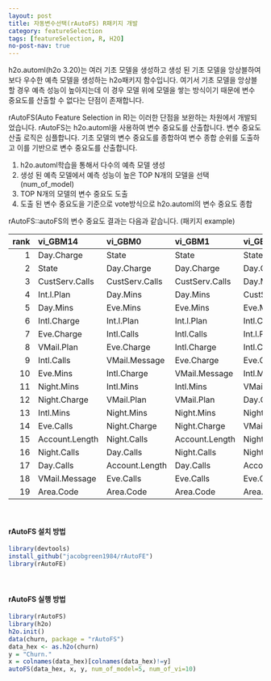 ```yaml
---
layout: post
title: 자동변수선택(rAutoFS) R패키지 개발 
category: featureSelection 
tags: [featureSelection, R, H2O]
no-post-nav: true
---
```


h2o.automl(h2o 3.20)는 여러 기초 모델을 생성하고 생성 된 기초 모델을 앙상블하여 보다 우수한 예측 모델을 생성하는 h2o패키지 함수입니다. 여기서 기초 모델을 앙상블할 경우 예측 성능이 높아지는데 이 경우 모델 위에 모델을 쌓는 방식이기 때문에 변수 중요도를 산출할 수 없다는 단점이 존재합니다. 

rAutoFS(Auto Feature Selection in R)는 이러한 단점을 보완하는 차원에서 개발되었습니다. rAutoFS는 h2o.automl을 사용하여 변수 중요도를 산출합니다. 변수 중요도 산출 로직은 심플합니다. 기초 모델의 변수 중요도를 종합하여 변수 종합 순위를 도출하고 이를 기반으로 변수 중요도를 산출합니다.

1. h2o.automl학습을 통해서 다수의 예측 모델 생성
2. 생성 된 예측 모델에서 예측 성능이 높은 TOP N개의 모델을 선택 (num_of_model)
3. TOP N개의 모델의 변수 중요도 도출
4. 도출 된 변수 중요도을 기준으로 vote방식으로 h2o.automl의 변수 중요도 종합

rAutoFS::autoFS의 변수 중요도 결과는 다음과 같습니다. (패키지 example)   

| rank|vi_GBM14       |vi_GBM0        |vi_GBM1        |vi_GBM23       |vi_GBM55       |vi             |
|----:|:--------------|:--------------|:--------------|:--------------|:--------------|:--------------|
|    1|Day.Charge     |State          |State          |State          |State          |State          |
|    2|State          |Day.Charge     |Day.Charge     |Day.Charge     |Day.Charge     |Day.Charge     |
|    3|CustServ.Calls |CustServ.Calls |CustServ.Calls |Day.Mins       |Eve.Mins       |CustServ.Calls |
|    4|Int.l.Plan     |Day.Mins       |Day.Mins       |CustServ.Calls |Int.l.Plan     |Int.l.Plan     |
|    5|Day.Mins       |Eve.Mins       |Eve.Mins       |Eve.Mins       |Night.Mins     |Eve.Mins       |
|    6|Intl.Charge    |Int.l.Plan     |Int.l.Plan     |Intl.Calls     |Intl.Calls     |Int.l.Plan     |
|    7|Eve.Charge     |Intl.Calls     |Intl.Calls     |Int.l.Plan     |Night.Calls    |Intl.Calls     |
|    8|VMail.Plan     |Eve.Charge     |Intl.Charge    |Intl.Charge    |CustServ.Calls |Intl.Charge    |
|    9|Intl.Calls     |VMail.Message  |Eve.Charge     |Eve.Charge     |Intl.Charge    |Eve.Charge     |
|   10|Eve.Mins       |Intl.Charge    |VMail.Message  |Intl.Mins      |Day.Mins       |Eve.Mins       |
|   11|Night.Mins     |Intl.Mins      |Intl.Mins      |VMail.Plan     |Account.Length |Intl.Mins      |
|   12|Night.Charge   |VMail.Plan     |VMail.Plan     |Day.Calls      |Eve.Calls      |VMail.Plan     |
|   13|Intl.Mins      |Night.Mins     |Night.Mins     |Night.Charge   |Night.Charge   |Night.Mins     |
|   14|Eve.Calls      |Night.Charge   |Night.Charge   |VMail.Message  |Intl.Mins      |Night.Charge   |
|   15|Account.Length |Night.Calls    |Account.Length |Night.Calls    |Day.Calls      |Account.Length |
|   16|Night.Calls    |Day.Calls      |Night.Calls    |Night.Mins     |VMail.Plan     |Night.Calls    |
|   17|Day.Calls      |Account.Length |Day.Calls      |Account.Length |Eve.Charge     |Day.Calls      |
|   18|VMail.Message  |Eve.Calls      |Eve.Calls      |Eve.Calls      |Area.Code      |Eve.Calls      |
|   19|Area.Code      |Area.Code      |Area.Code      |Area.Code      |VMail.Message  |Area.Code      |

<br>

#### rAutoFS 설치 방법 
```r
library(devtools)
install_github("jacobgreen1984/rAutoFE")
library(rAutoFE)
```

<br>

#### rAutoFS 실행 방법
```r
library(rAutoFS)
library(h2o)
h2o.init()
data(churn, package = "rAutoFS")
data_hex <- as.h2o(churn)
y = "Churn."
x = colnames(data_hex)[colnames(data_hex)!=y]
autoFS(data_hex, x, y, num_of_model=5, num_of_vi=10)
```

<br>
